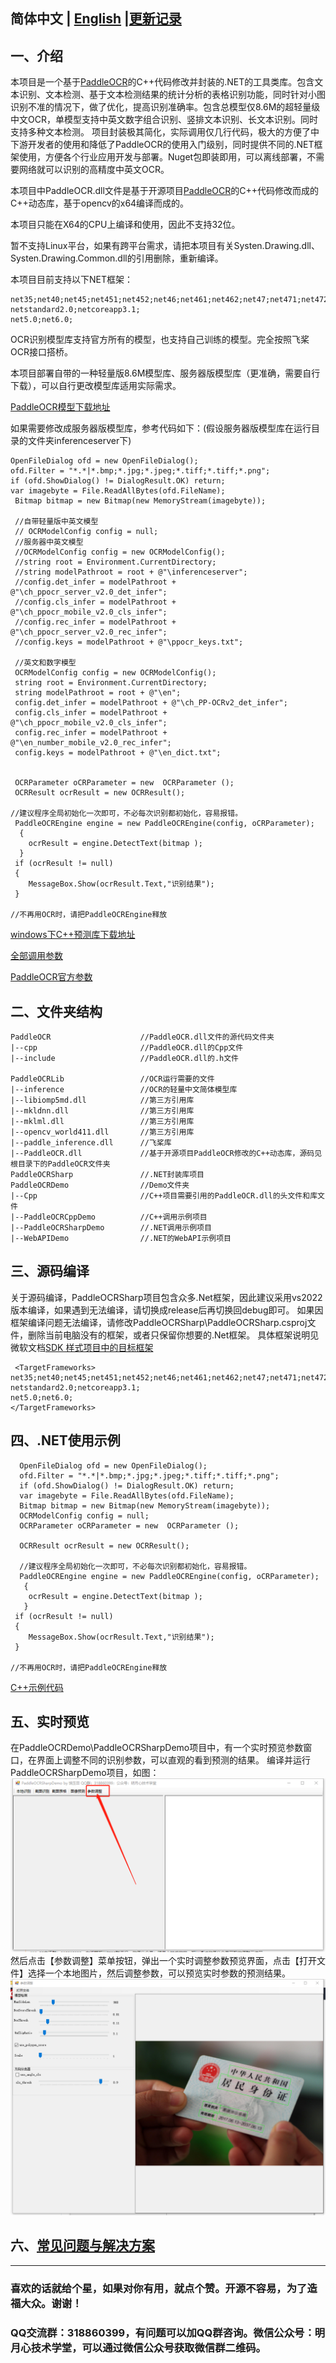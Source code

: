 ## 简体中文 | [English](https://github.com/raoyutian/PaddleOCRSharp/blob/main/README_en.md)     |[更新记录](https://github.com/raoyutian/PaddleOCRSharp/blob/main/doc/README_update.md)


## 一、介绍


本项目是一个基于[PaddleOCR](https://github.com/paddlepaddle/PaddleOCR)的C++代码修改并封装的.NET的工具类库。包含文本识别、文本检测、基于文本检测结果的统计分析的表格识别功能，同时针对小图识别不准的情况下，做了优化，提高识别准确率。包含总模型仅8.6M的超轻量级中文OCR，单模型支持中英文数字组合识别、竖排文本识别、长文本识别。同时支持多种文本检测。
项目封装极其简化，实际调用仅几行代码，极大的方便了中下游开发者的使用和降低了PaddleOCR的使用入门级别，同时提供不同的.NET框架使用，方便各个行业应用开发与部署。Nuget包即装即用，可以离线部署，不需要网络就可以识别的高精度中英文OCR。  

本项目中PaddleOCR.dll文件是基于开源项目[PaddleOCR](https://github.com/paddlepaddle/PaddleOCR)的C++代码修改而成的C++动态库，基于opencv的x64编译而成的。

本项目只能在X64的CPU上编译和使用，因此不支持32位。

暂不支持Linux平台，如果有跨平台需求，请把本项目有关Systen.Drawing.dll、Systen.Drawing.Common.dll的引用删除，重新编译。

本项目目前支持以下NET框架：

```
net35;net40;net45;net451;net452;net46;net461;net462;net47;net471;net472;net48;
netstandard2.0;netcoreapp3.1;
net5.0;net6.0;

```

OCR识别模型库支持官方所有的模型，也支持自己训练的模型。完全按照飞桨OCR接口搭桥。

本项目部署自带的一种轻量版8.6M模型库、服务器版模型库（更准确，需要自行下载），可以自行更改模型库适用实际需求。

[PaddleOCR模型下载地址](https://gitee.com/paddlepaddle/PaddleOCR/blob/dygraph/doc/doc_ch/models_list.md)

如果需要修改成服务器版模型库，参考代码如下：(假设服务器版模型库在运行目录的文件夹inferenceserver下)

```
OpenFileDialog ofd = new OpenFileDialog();
ofd.Filter = "*.*|*.bmp;*.jpg;*.jpeg;*.tiff;*.tiff;*.png";
if (ofd.ShowDialog() != DialogResult.OK) return;
var imagebyte = File.ReadAllBytes(ofd.FileName);
 Bitmap bitmap = new Bitmap(new MemoryStream(imagebyte));

 //自带轻量版中英文模型
 // OCRModelConfig config = null;
 //服务器中英文模型
 //OCRModelConfig config = new OCRModelConfig();
 //string root = Environment.CurrentDirectory;
 //string modelPathroot = root + @"\inferenceserver";
 //config.det_infer = modelPathroot + @"\ch_ppocr_server_v2.0_det_infer";
 //config.cls_infer = modelPathroot + @"\ch_ppocr_mobile_v2.0_cls_infer";
 //config.rec_infer = modelPathroot + @"\ch_ppocr_server_v2.0_rec_infer";
 //config.keys = modelPathroot + @"\ppocr_keys.txt";

 //英文和数字模型
 OCRModelConfig config = new OCRModelConfig();
 string root = Environment.CurrentDirectory;
 string modelPathroot = root + @"\en";
 config.det_infer = modelPathroot + @"\ch_PP-OCRv2_det_infer";
 config.cls_infer = modelPathroot + @"\ch_ppocr_mobile_v2.0_cls_infer";
 config.rec_infer = modelPathroot + @"\en_number_mobile_v2.0_rec_infer";
 config.keys = modelPathroot + @"\en_dict.txt";


 OCRParameter oCRParameter = new  OCRParameter ();
 OCRResult ocrResult = new OCRResult();

//建议程序全局初始化一次即可，不必每次识别都初始化，容易报错。  
 PaddleOCREngine engine = new PaddleOCREngine(config, oCRParameter);
  {
    ocrResult = engine.DetectText(bitmap );
  }
 if (ocrResult != null)
 {
    MessageBox.Show(ocrResult.Text,"识别结果");
 }

//不再用OCR时，请把PaddleOCREngine释放

```

 [windows下C++预测库下载地址](https://paddleinference.paddlepaddle.org.cn/user_guides/download_lib.html#windows)



[全部调用参数](https://github.com/raoyutian/PaddleOCRSharp/blob/main/PaddleOCRSharp/OCRParameter.cs)

[PaddleOCR官方参数](https://gitee.com/paddlepaddle/PaddleOCR/tree/release/2.4/deploy/cpp_infer)


## 二、文件夹结构

```
PaddleOCR                    //PaddleOCR.dll文件的源代码文件夹
|--cpp                       //PaddleOCR.dll的Cpp文件
|--include                   //PaddleOCR.dll的.h文件

PaddleOCRLib                 //OCR运行需要的文件
|--inference                 //OCR的轻量中文简体模型库
|--libiomp5md.dll            //第三方引用库
|--mkldnn.dll                //第三方引用库
|--mklml.dll                 //第三方引用库
|--opencv_world411.dll       //第三方引用库
|--paddle_inference.dll      //飞桨库
|--PaddleOCR.dll             //基于开源项目PaddleOCR修改的C++动态库，源码见根目录下的PaddleOCR文件夹 
PaddleOCRSharp               //.NET封装库项目
PaddleOCRDemo                //Demo文件夹
|--Cpp                       //C++项目需要引用的PaddleOCR.dll的头文件和库文件
|--PaddleOCRCppDemo          //C++调用示例项目
|--PaddleOCRSharpDemo        //.NET调用示例项目
|--WebAPIDemo                //.NET的WebAPI示例项目

```

## 三、源码编译

关于源码编译，PaddleOCRSharp项目包含众多.Net框架，因此建议采用vs2022版本编译，如果遇到无法编译，请切换成release后再切换回debug即可。 
如果因框架编译问题无法编译，请修改PaddleOCRSharp\PaddleOCRSharp.csproj文件，删除当前电脑没有的框架，或者只保留你想要的.Net框架。
具体框架说明见微软文档[SDK 样式项目中的目标框架](https://docs.microsoft.com/zh-cn/dotnet/standard/frameworks)
```
 <TargetFrameworks>
net35;net40;net45;net451;net452;net46;net461;net462;net47;net471;net472;net48;
netstandard2.0;netcoreapp3.1;
net5.0;net6.0;
</TargetFrameworks>
```


## 四、.NET使用示例

```
  OpenFileDialog ofd = new OpenFileDialog();
  ofd.Filter = "*.*|*.bmp;*.jpg;*.jpeg;*.tiff;*.tiff;*.png";
  if (ofd.ShowDialog() != DialogResult.OK) return;
  var imagebyte = File.ReadAllBytes(ofd.FileName);
  Bitmap bitmap = new Bitmap(new MemoryStream(imagebyte));
  OCRModelConfig config = null;
  OCRParameter oCRParameter = new  OCRParameter ();

  OCRResult ocrResult = new OCRResult();

  //建议程序全局初始化一次即可，不必每次识别都初始化，容易报错。     
  PaddleOCREngine engine = new PaddleOCREngine(config, oCRParameter);
   {
    ocrResult = engine.DetectText(bitmap );
   }
 if (ocrResult != null)
 {
    MessageBox.Show(ocrResult.Text,"识别结果");
 }

//不再用OCR时，请把PaddleOCREngine释放

```

[C++示例代码](https://github.com/raoyutian/PaddleOCRSharp/blob/main/PaddleOCRDemo/PaddleOCRCppDemo/PaddleOCRCppDemo.cpp)


## 五、实时预览

在PaddleOCRDemo\PaddleOCRSharpDemo项目中，有一个实时预览参数窗口，在界面上调整不同的识别参数，可以直观的看到预测的结果。
编译并运行PaddleOCRSharpDemo项目，如图：
![输入图片说明](doc/demo%E4%B8%BB%E7%95%8C%E9%9D%A2.jpg)
然后点击【参数调整】菜单按钮，弹出一个实时调整参数预览界面，点击【打开文件】选择一个本地图片，然后调整参数，可以预览实时参数的预测结果。
![输入图片说明](doc/%E5%8F%82%E6%95%B0%E8%B0%83%E6%95%B4%E9%A2%84%E8%A7%88.png)



## 六、[常见问题与解决方案](https://github.com/raoyutian/PaddleOCRSharp/blob/main/doc/README_question.md)
---------------------------------------------------------------------------------------------------------------------
### 喜欢的话就给个星，如果对你有用，就点个赞。开源不容易，为了造福大众。谢谢！

### QQ交流群：318860399，有问题可以加QQ群咨询。微信公众号：明月心技术学堂，可以通过微信公众号获取微信群二维码。

